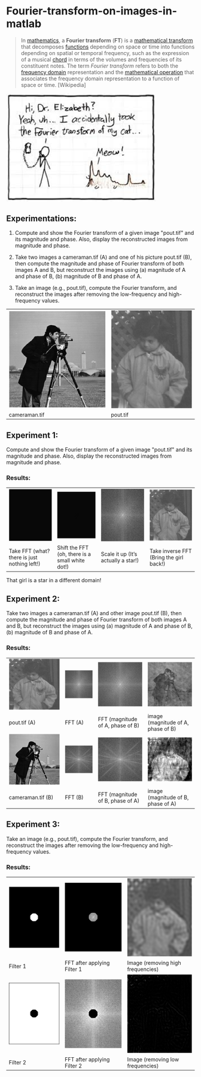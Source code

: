 # Fourier-transform-on-images-in-matlab

> In [mathematics](https://en.wikipedia.org/wiki/Mathematics), a **Fourier transform** (**FT**) is a [mathematical transform](https://en.wikipedia.org/wiki/Integral_transform) that decomposes [functions](https://en.wikipedia.org/wiki/Function_(mathematics)) depending on space or time into functions depending on spatial or temporal frequency, such as the expression of a musical [chord](https://en.wikipedia.org/wiki/Chord_(music)) in terms of the volumes and frequencies of its constituent notes. The term *Fourier transform* refers to both the [frequency domain](https://en.wikipedia.org/wiki/Frequency_domain) representation and the [mathematical operation](https://en.wikipedia.org/wiki/Operation_(mathematics)) that associates the frequency domain representation to a function of space or time. [Wikipedia]

 <img src="image_0.png" alt="alt_text" title="image_tooltip" width="400">
  


## Experimentations:

1. Compute and show the Fourier transform of a given image "pout.tif" and its magnitude and phase. Also, display the reconstructed images from magnitude and phase.

2. Take two images a cameraman.tif (A) and one of his picture pout.tif (B), then compute the magnitude and phase of Fourier transform of both images A and B, but reconstruct the images using (a) magnitude of A and phase of B, (b) magnitude of B and phase of A.

3. Take an image (e.g., pout.tif), compute the Fourier transform, and reconstruct the images after removing the low-frequency and high-frequency values.

<table>
  <tr>
    <td> <img src="Q2/Figure_1.png" width="" alt="alt_text" title="image_tooltip"> </td>
    <td> <img src="Q1/Figure_4.png" width="" alt="alt_text" title="image_tooltip"> </td>
  </tr>
  <tr>
    <td>cameraman.tif</td>
    <td>pout.tif</td>
  </tr>
</table>


## Experiment 1:

Compute and show the Fourier transform of a given image "pout.tif" and its magnitude and phase. Also, display the reconstructed images from magnitude and phase.

### Results:

<table>
  <tr>
    <td> <img src="Q1/Figure_1.png" width="" alt="alt_text" title="image_tooltip"> </td>
    <td> <img src="Q1/Figure_2.png" width="" alt="alt_text" title="image_tooltip"> </td>
    <td> <img src="Q1/Figure_3.png" width="" alt="alt_text" title="image_tooltip"> </td>
    <td> <img src="Q1/Figure_4.png" width="" alt="alt_text" title="image_tooltip"> </td>
  </tr>
  <tr>
    <td>Take FFT (what? there is just nothing left!)</td>
    <td>Shift the FFT (oh, there is a small white dot!)</td>
    <td>Scale it up (It’s actually a star!)</td>
    <td>Take inverse FFT (Bring the girl back!)</td>
  </tr>
</table>


That girl is a star in a different domain!

## Experiment 2:

Take two images a cameraman.tif (A) and other image pout.tif (B), then compute the magnitude and phase of Fourier transform of both images A and B, but reconstruct the images using (a) magnitude of A and phase of B, (b) magnitude of B and phase of A.

### Results:

<table>
  <tr>
    <td> <img src="Q2/Figure_2.png" width="" alt="alt_text" title="image_tooltip"> </td>
    <td> <img src="Q2/Figure_4.png" width="" alt="alt_text" title="image_tooltip"> </td>
    <td> <img src="Q2/Figure_6.png" width="" alt="alt_text" title="image_tooltip"> </td>
    <td> <img src="Q2/Figure_8.png" width="" alt="alt_text" title="image_tooltip"> </td>
  </tr>
  <tr>
    <td>pout.tif (A)</td>
    <td>FFT (A)</td>
    <td>FFT (magnitude of A, phase of B)</td>
    <td>image (magnitude of A, phase of B)</td>
  </tr>
  <tr>
    <td> <img src="Q2/Figure_1.png" width="" alt="alt_text" title="image_tooltip"> </td>
    <td> <img src="Q2/Figure_3.png" width="" alt="alt_text" title="image_tooltip"> </td>
    <td> <img src="Q2/Figure_5.png" width="" alt="alt_text" title="image_tooltip"> </td>
    <td> <img src="Q2/Figure_7.png" width="" alt="alt_text" title="image_tooltip"> </td>
  </tr>
  <tr>
    <td>cameraman.tif (B)</td>
    <td>FFT (B)</td>
    <td>FFT (magnitude of B, phase of A)</td>
    <td>image (magnitude of B, phase of A)</td>
  </tr>
</table>


## Experiment 3:

Take an image (e.g., pout.tif), compute the Fourier transform, and reconstruct the images after removing the low-frequency and high-frequency values.

### Results:

<table>
  <tr>
    <td> <img src="Q3/Figure_4.png" width="" alt="alt_text" title="image_tooltip"> </td>
    <td> <img src="Q3/Figure_6.png" width="" alt="alt_text" title="image_tooltip"> </td>
    <td> <img src="Q3/Figure_8.png" width="" alt="alt_text" title="image_tooltip"> </td>
  </tr>
  <tr>
    <td>Filter 1</td>
    <td>FFT after applying Filter 1</td>
    <td>Image (removing high frequencies)</td>
  </tr>
  <tr>
    <td> <img src="Q3/Figure_3.png" width="" alt="alt_text" title="image_tooltip"> </td>
    <td> <img src="Q3/Figure_5.png" width="" alt="alt_text" title="image_tooltip"> </td>
    <td> <img src="Q3/Figure_7.png" width="" alt="alt_text" title="image_tooltip"> </td>
  </tr>
  <tr>
    <td>Filter 2</td>
    <td>FFT after applying Filter 2</td>
    <td>Image (removing low frequencies)</td>
  </tr>
</table>


